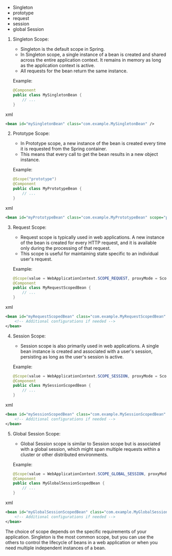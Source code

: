 - Singleton
- prototype
- request
- session
- global Session



1. Singleton Scope:
   - Singleton is the default scope in Spring.
   - In Singleton scope, a single instance of a bean is created and shared across the entire application context. It remains in memory as long as the application context is active.
   - All requests for the bean return the same instance.

   Example:
   ```java
   @Component
   public class MySingletonBean {
       // ...
   }
   ```

xml
```xml
<bean id="mySingletonBean" class="com.example.MySingletonBean" />
```

2. Prototype Scope:
   - In Prototype scope, a new instance of the bean is created every time it is requested from the Spring container.
   - This means that every call to get the bean results in a new object instance.

   Example:
   ```java
   @Scope("prototype")
   @Component
   public class MyPrototypeBean {
       // ...
   }
   ```

xml
```xml
<bean id="myPrototypeBean" class="com.example.MyPrototypeBean" scope="prototype" />

```

3. Request Scope:
   - Request scope is typically used in web applications. A new instance of the bean is created for every HTTP request, and it is available only during the processing of that request.
   - This scope is useful for maintaining state specific to an individual user's request.

   Example:
   ```java
   @Scope(value = WebApplicationContext.SCOPE_REQUEST, proxyMode = ScopedProxyMode.TARGET_CLASS)
   @Component
   public class MyRequestScopedBean {
       // ...
   }
   ```
xml
```xml
<bean id="myRequestScopedBean" class="com.example.MyRequestScopedBean" scope="request">
    <!-- Additional configurations if needed -->
</bean>

```

4. Session Scope:
   - Session scope is also primarily used in web applications. A single bean instance is created and associated with a user's session, persisting as long as the user's session is active.

   Example:
   ```java
   @Scope(value = WebApplicationContext.SCOPE_SESSION, proxyMode = ScopedProxyMode.TARGET_CLASS)
   @Component
   public class MySessionScopedBean {
       // ...
   }
   ```

xml
```xml
<bean id="mySessionScopedBean" class="com.example.MySessionScopedBean" scope="session">
    <!-- Additional configurations if needed -->
</bean>

```

5. Global Session Scope:
   - Global Session scope is similar to Session scope but is associated with a global session, which might span multiple requests within a cluster or other distributed environments.

   Example:
   ```java
   @Scope(value = WebApplicationContext.SCOPE_GLOBAL_SESSION, proxyMode = ScopedProxyMode.TARGET_CLASS)
   @Component
   public class MyGlobalSessionScopedBean {
       // ...
   }
   ```
xml
```xml
<bean id="myGlobalSessionScopedBean" class="com.example.MyGlobalSessionScopedBean" scope="globalSession">
    <!-- Additional configurations if needed -->
</bean>

```

The choice of scope depends on the specific requirements of your application. Singleton is the most common scope, but you can use the others to control the lifecycle of beans in a web application or when you need multiple independent instances of a bean.